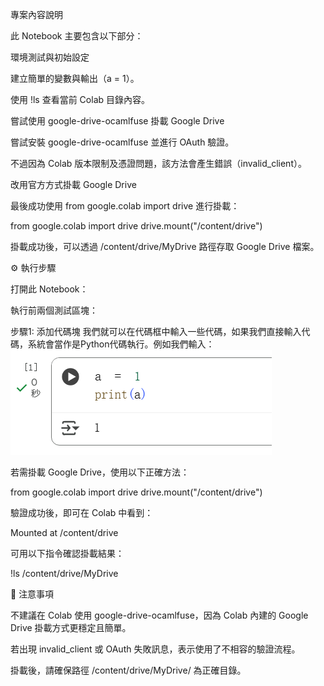 專案內容說明

此 Notebook 主要包含以下部分：

環境測試與初始設定

建立簡單的變數與輸出（a = 1）。

使用 !ls 查看當前 Colab 目錄內容。

嘗試使用 google-drive-ocamlfuse 掛載 Google Drive

嘗試安裝 google-drive-ocamlfuse 並進行 OAuth 驗證。

不過因為 Colab 版本限制及憑證問題，該方法會產生錯誤（invalid_client）。

改用官方方式掛載 Google Drive

最後成功使用 from google.colab import drive 進行掛載：

from google.colab import drive
drive.mount("/content/drive")


掛載成功後，可以透過 /content/drive/MyDrive 路徑存取 Google Drive 檔案。

⚙️ 執行步驟

打開此 Notebook：


執行前兩個測試區塊：

步驟1:
添加代碼塊
我們就可以在代碼框中輸入一些代碼，如果我們直接輸入代碼，系統會當作是Python代碼執行。例如我們輸入：
![image](1.jpg)


若需掛載 Google Drive，使用以下正確方法：

from google.colab import drive
drive.mount("/content/drive")


驗證成功後，即可在 Colab 中看到：

Mounted at /content/drive


可用以下指令確認掛載結果：

!ls /content/drive/MyDrive

🧩 注意事項

不建議在 Colab 使用 google-drive-ocamlfuse，因為 Colab 內建的 Google Drive 掛載方式更穩定且簡單。

若出現 invalid_client 或 OAuth 失敗訊息，表示使用了不相容的驗證流程。

掛載後，請確保路徑 /content/drive/MyDrive/ 為正確目錄。
